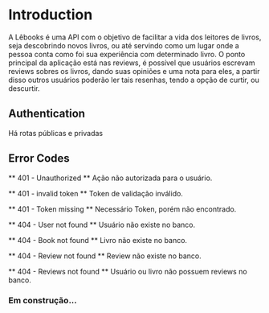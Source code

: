 # Introduction
A Lêbooks é uma API com o objetivo de facilitar a vida dos leitores de livros, seja descobrindo novos livros, ou até servindo como um lugar onde a pessoa conta como foi sua experiência com determinado livro. O ponto principal da aplicação está nas reviews, é possível que usuários escrevam reviews sobres os livros, dando suas opiniões e uma nota para eles, a partir disso outros usuários poderão ler tais resenhas, tendo a opção de curtir, ou descurtir. 

## Authentication
Há rotas públicas e privadas

## Error Codes
** 401 - Unauthorized ** 
Ação não autorizada para o usuário.

** 401 - invalid token ** 
Token de validação inválido.

** 401 - Token missing ** 
Necessário Token, porém não encontrado.

** 404 - User not found ** 
Usuário não existe no banco.

** 404 - Book not found ** 
Livro não existe no banco.

** 404 - Review not found ** 
Review não existe no banco.

** 404 - Reviews not found **
Usuário ou livro não possuem reviews no banco.

### Em construção...
